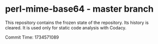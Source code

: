 # perl-mime-base64 - master branch

This repository contains the frozen state of the repository.
Its history is cleared. It is used only for static code
analysis with Codacy.

Commit Time: 1734571089